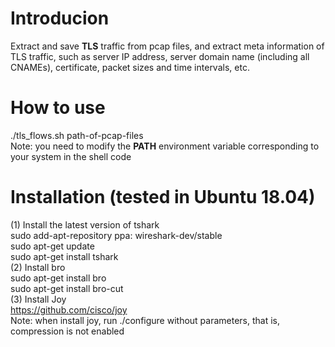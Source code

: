 
# Introducion

Extract and save **TLS** traffic from pcap files, and extract meta information of TLS traffic, such as server IP address, server domain name (including all CNAMEs), certificate, packet sizes and time intervals, etc.


# How to use 

./tls_flows.sh path-of-pcap-files  
Note: you need to modify the **PATH**  environment variable corresponding to your system in the shell code

# Installation (tested in Ubuntu 18.04)

(1) Install the latest version of tshark  
sudo add-apt-repository ppa: wireshark-dev/stable  
sudo apt-get update  
sudo apt-get install tshark  
(2) Install bro  
sudo apt-get install bro  
sudo apt-get install bro-cut  
(3) Install Joy  
https://github.com/cisco/joy  
Note: when install joy, run ./configure without parameters, that is, compression is not enabled
